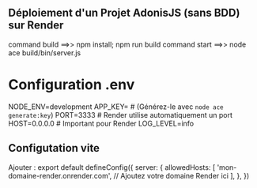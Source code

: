 ## Déploiement d'un Projet AdonisJS (sans BDD) sur Render

command build ==>>  npm install; npm run build
command start ==>> node ace build/bin/server.js

# Configuration .env
NODE_ENV=development
APP_KEY=  # (Générez-le avec `node ace generate:key`)
PORT=3333  # Render utilise automatiquement un port
HOST=0.0.0.0  # Important pour Render
LOG_LEVEL=info

## Configutation vite
Ajouter :
export default defineConfig({
      server: {
          allowedHosts: [
            'mon-domaine-render.onrender.com', // Ajoutez votre domaine Render ici
          ],
        },
  })
